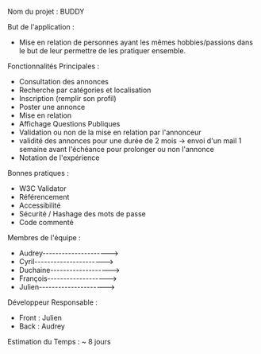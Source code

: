 Nom du projet : BUDDY

But de l'application :
- Mise en relation de personnes ayant les mêmes hobbies/passions dans le but de leur permettre de les pratiquer ensemble.

Fonctionnalités Principales :
- Consultation des annonces
- Recherche par catégories et localisation
- Inscription (remplir son profil)
- Poster une annonce
- Mise en relation
- Affichage Questions Publiques
- Validation ou non de la mise en relation par l'annonceur
- validité des annonces pour une durée de 2 mois
    -> envoi d'un mail 1 semaine avant l'échéance pour prolonger ou non l'annonce
- Notation de l'expérience

Bonnes pratiques :
- W3C Validator
- Référencement
- Accessibilité
- Sécurité / Hashage des mots de passe
- Code commenté

Membres de l'équipe :
- Audrey--------------------->
- Cyril---------------------->
- Duchaine------------------->
- François------------------->
- Julien--------------------->

Développeur Responsable :

- Front : Julien    
- Back : Audrey

Estimation du Temps :
~ 8 jours
